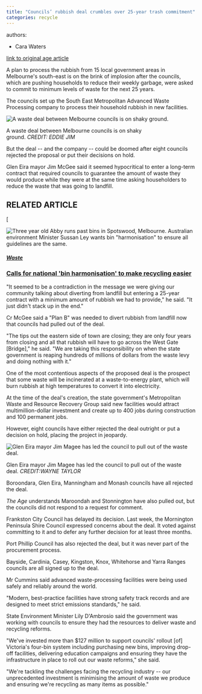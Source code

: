 ```yaml
---
title: "Councils’ rubbish deal crumbles over 25-year trash commitment"
categories: recycle
---
```


authors: 
- Cara Waters

[link to original age article](https://www.theage.com.au/politics/victoria/councils-dump-hypocritical-25-year-waste-deal-20220321-p5a6fc.html)


A plan to process the rubbish from 15 local government areas in Melbourne's south-east is on the brink of implosion after the councils, which are pushing households to reduce their weekly garbage, were asked to commit to minimum levels of waste for the next 25 years.

The councils set up the South East Metropolitan Advanced Waste Processing company to process their household rubbish in new facilities.

![A waste deal between Melbourne councils is on shaky ground. ](https://static.ffx.io/images/$zoom_0.136%2C$multiply_0.4431%2C$ratio_1.5%2C$width_756%2C$x_0%2C$y_0/t_crop_custom/q_86%2Cf_auto/34f296046e798cfb68c2e8afa54253c12c2564ab)

A waste deal between Melbourne councils is on shaky ground. *CREDIT: EDDIE JIM*

But the deal -- and the company -- could be doomed after eight councils rejected the proposal or put their decisions on hold.

Glen Eira mayor Jim McGee said it seemed hypocritical to enter a long-term contract that required councils to guarantee the amount of waste they would produce while they were at the same time asking householders to reduce the waste that was going to landfill.

RELATED ARTICLE
---------------

[

![Three year old Abby runs past bins in Spotswood, Melbourne. Australian environment Minister Sussan Ley wants bin "harmonisation" to ensure all guidelines are the same. ](https://static.ffx.io/images/$zoom_0.23643670462156732%2C$multiply_0.2842%2C$ratio_1.776846%2C$width_1059%2C$x_0%2C$y_79/t_crop_custom/q_86%2Cf_auto/bfc02a05469346376f67763d2b6338c72bba6052)


##### [Waste](https://www.theage.com.au/topic/waste-hup)

### [Calls for national 'bin harmonisation' to make recycling easier](https://www.theage.com.au/environment/sustainability/calls-for-national-bin-harmonisation-to-make-recycling-easier-20220215-p59wjk.html)

"It seemed to be a contradiction in the message we were giving our community talking about diverting from landfill but entering a 25-year contract with a minimum amount of rubbish we had to provide," he said. "It just didn't stack up in the end."

Cr McGee said a "Plan B" was needed to divert rubbish from landfill now that councils had pulled out of the deal.

"The tips out the eastern side of town are closing; they are only four years from closing and all that rubbish will have to go across the West Gate [Bridge]," he said. "We are taking this responsibility on when the state government is reaping hundreds of millions of dollars from the waste levy and doing nothing with it."

One of the most contentious aspects of the proposed deal is the prospect that some waste will be incinerated at a waste-to-energy plant, which will burn rubbish at high temperatures to convert it into electricity.

At the time of the deal's creation, the state government's Metropolitan Waste and Resource Recovery Group said new facilities would attract multimillion-dollar investment and create up to 400 jobs during construction and 100 permanent jobs.

However, eight councils have either rejected the deal outright or put a decision on hold, placing the project in jeopardy.

![Glen Eira mayor Jim Magee has led the council to pull out of the waste deal. ](https://static.ffx.io/images/$zoom_0.404%2C$multiply_0.4431%2C$ratio_1.5%2C$width_756%2C$x_26%2C$y_0/t_crop_custom/q_86%2Cf_auto/26fa8902d1cd209e30cca8fc1b226011453af389)

Glen Eira mayor Jim Magee has led the council to pull out of the waste deal. *CREDIT:WAYNE TAYLOR*

Boroondara, Glen Eira, Manningham and Monash councils have all rejected the deal.

*The Age* understands Maroondah and Stonnington have also pulled out, but the councils did not respond to a request for comment.

Frankston City Council has delayed its decision. Last week, the Mornington Peninsula Shire Council expressed concerns about the deal. It voted against committing to it and to defer any further decision for at least three months.

Port Phillip Council has also rejected the deal, but it was never part of the procurement process.

Bayside, Cardinia, Casey, Kingston, Knox, Whitehorse and Yarra Ranges councils are all signed up to the deal.

Mr Cummins said advanced waste-processing facilities were being used safely and reliably around the world.

"Modern, best-practice facilities have strong safety track records and are designed to meet strict emissions standards," he said.

State Environment Minister Lily D'Ambrosio said the government was working with councils to ensure they had the resources to deliver waste and recycling reforms.

"We've invested more than $127 million to support councils' rollout [of] Victoria's four-bin system including purchasing new bins, improving drop-off facilities, delivering education campaigns and ensuring they have the infrastructure in place to roll out our waste reforms," she said.

"We're tackling the challenges facing the recycling industry -- our unprecedented investment is minimising the amount of waste we produce and ensuring we're recycling as many items as possible."
